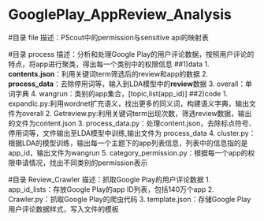 # GooglePlay_AppReview_Analysis

#目录 file
        描述：PScout中的permission与sensitive api的映射表

#目录 process
        描述：分析和处理Google Play的用户评论数据，按照用户评论的特点，将app进行聚类，得出每一个类别中的权限信息
##1)data
        1. **contents.json**：利用关键词term筛选后的review和app的数据
        2. __process_data__：去除停用词等，输入到LDA模型中的**review**数据
        3. overall：单词字典
        4. wangrun：类别的app集合，[topic,list(app_id)]
##2)code
        1. expandic.py:利用wordnet扩充语义，找出更多的同义词，构建语义字典，输出文件为overall
        2. Getreview.py:利用关键词term出现次数，筛选review数据，输出的文件为content.json
        3. process_data.py：处理content.json，去除标点符号、停用词等，文件输出至LDA模型中训练,输出文件为 process_data
        4. cluster.py：根据LDA的模型训练，输出每一个主题下的app列表信息，列表中的信息指的是app_id，输出文件为wangrun
        5. category_permission.py：根据每一个app的权限申请情况，找出不同类别的permission表示

#目录 Review_Crawler
        描述：抓取Google Play的用户评论数据
        1. app_id_lists：存放Google Play的app ID列表，包括140万个app
        2. Crawler.py：抓取Google Play的爬虫代码
        3. template.json：存储Google Play用户评论数据样式，写入文件的模板

